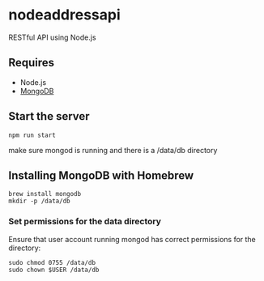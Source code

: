 # nodeaddressapi
RESTful API using Node.js

## Requires 
* Node.js
* [MongoDB](https://docs.mongodb.com/manual/tutorial/install-mongodb-on-os-x/)

## Start the server
```
npm run start
```
make sure mongod is running and there is a /data/db directory


## Installing MongoDB with Homebrew
```
brew install mongodb
mkdir -p /data/db
```
### Set permissions for the data directory
Ensure that user account running mongod has correct permissions for the directory:
```
sudo chmod 0755 /data/db
sudo chown $USER /data/db
```

